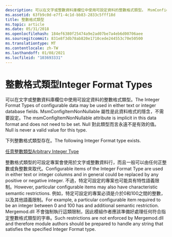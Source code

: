 ```yaml
---
description: 可以在文字或整數資料庫欄位中使用可設定資料的整數格式類型。 MsmConfigItemNonNullable 屬性是此資料格式的隱含，不需要設定。 Null 對此類型而言永遠不是有效的值。
ms.assetid: 63fb9c0d-e7f1-4c1d-bb83-2833c5fff18d
title: 整數格式類型
ms.topic: article
ms.date: 05/31/2018
ms.openlocfilehash: 184ef6380f25474a9e2ad07be7a4eb6d00706aee
ms.sourcegitcommit: 831e8f3db78ab820e1710cede244553c70e50500
ms.translationtype: MT
ms.contentlocale: zh-TW
ms.lasthandoff: 01/08/2021
ms.locfileid: "103693331"
---
```

# <a name="integer-format-types"></a><span data-ttu-id="8b704-105">整數格式類型</span><span class="sxs-lookup"><span data-stu-id="8b704-105">Integer Format Types</span></span>

<span data-ttu-id="8b704-106">可以在文字或整數資料庫欄位中使用可設定資料的整數格式類型。</span><span class="sxs-lookup"><span data-stu-id="8b704-106">The Integer Format Types of configurable data may be used in either text or integer database fields.</span></span> <span data-ttu-id="8b704-107">MsmConfigItemNonNullable 屬性是此資料格式的隱含，不需要設定。</span><span class="sxs-lookup"><span data-stu-id="8b704-107">The msmConfigItemNonNullable attribute is implicit in this data format and does not need to be set.</span></span> <span data-ttu-id="8b704-108">Null 對此類型而言永遠不是有效的值。</span><span class="sxs-lookup"><span data-stu-id="8b704-108">Null is never a valid value for this type.</span></span>

<span data-ttu-id="8b704-109">下列整數格式類型存在。</span><span class="sxs-lookup"><span data-stu-id="8b704-109">The following Integer Format type exists.</span></span>

[<span data-ttu-id="8b704-110">任意整數類型</span><span class="sxs-lookup"><span data-stu-id="8b704-110">Arbitrary Integer Type</span></span>](arbitrary-integer-type.md)

<span data-ttu-id="8b704-111">整數格式類型的可設定專案會使用於文字或整數資料行，而且一般可以由任何正整數或負整數來取代。</span><span class="sxs-lookup"><span data-stu-id="8b704-111">Configurable items of the Integer Format Type are used in either text or integer columns and in general could be replaced by any positive or negative integer.</span></span> <span data-ttu-id="8b704-112">不過，特定可設定的專案也可能具有特性語義限制。</span><span class="sxs-lookup"><span data-stu-id="8b704-112">However, particular configurable items may also have characteristic semantic restrictions.</span></span> <span data-ttu-id="8b704-113">例如，特定可設定的專案必須是介於0和100之間的整數，以及其他語義限制。</span><span class="sxs-lookup"><span data-stu-id="8b704-113">For example, a particular configurable item required to be an integer between 0 and 100 has and additional semantic restriction.</span></span> <span data-ttu-id="8b704-114">Mergemod.dll 不會強制執行這類限制，因此模組作者應該準備好處理任何符合指定整數格式類型的字串。</span><span class="sxs-lookup"><span data-stu-id="8b704-114">Such restrictions are not enforced by Mergemod.dll and therefore module authors should be prepared to handle any string that satisfies the specified Integer Format type.</span></span>

 

 



